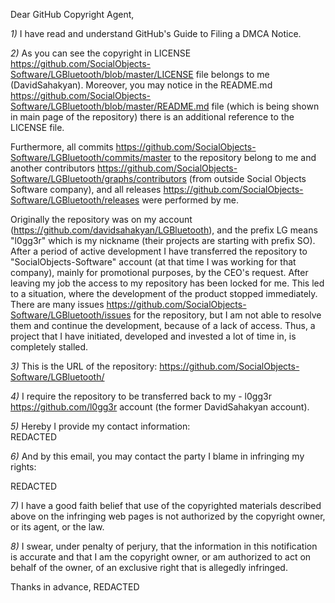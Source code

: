 Dear GitHub Copyright Agent,

*1)* I have read and understand GitHub's Guide to Filing a DMCA Notice.

*2)* As you can see the copyright in LICENSE
https://github.com/SocialObjects-Software/LGBluetooth/blob/master/LICENSE
file belongs to me (DavidSahakyan). Moreover, you may notice in the
README.md https://github.com/SocialObjects-Software/LGBluetooth/blob/master/README.md
file (which is being shown in main page of the repository) there is an
additional reference to the LICENSE file.

Furthermore, all commits
https://github.com/SocialObjects-Software/LGBluetooth/commits/master to
the repository belong to me and another contributors
https://github.com/SocialObjects-Software/LGBluetooth/graphs/contributors
(from outside Social Objects Software company), and all releases
https://github.com/SocialObjects-Software/LGBluetooth/releases were
performed by me.

Originally the repository was on my account (https://github.com/davidsahakyan/LGBluetooth), and the prefix LG means
"l0gg3r" which is my nickname (their projects are starting with prefix SO).
After a period of active development I have transferred the repository to
"SocialObjects-Software" account (at that time I was working for that
company), mainly for promotional purposes, by the CEO's request. After
leaving my job the access to my repository has been locked for me. This led
to a situation, where the development of the product stopped immediately.
There are many issues
<https://github.com/SocialObjects-Software/LGBluetooth/issues> for the
repository, but I am not able to resolve them and continue the development,
because of a lack of access.
Thus, a project that I have initiated, developed and invested a lot of time
in, is completely stalled.

*3)* This is the URL of the repository:
https://github.com/SocialObjects-Software/LGBluetooth/

*4)* I require the repository to be transferred back to my - l0gg3r
https://github.com/l0gg3r account (the former DavidSahakyan account).

*5)* Hereby I provide my contact information:  
REDACTED

*6)* And by this email, you may contact the party I blame in infringing my
rights:

REDACTED

*7)* I have a good faith belief that use of the copyrighted materials
described above on the infringing web pages is not authorized by the
copyright owner, or its agent, or the law.

*8)* I swear, under penalty of perjury, that the information in this
notification is accurate and that I am the copyright owner, or am
authorized to act on behalf of the owner, of an exclusive right that is
allegedly infringed.

Thanks in advance,
REDACTED

